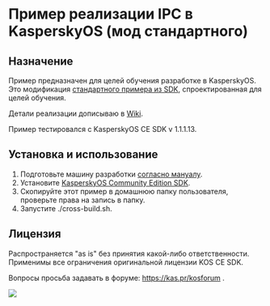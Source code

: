 # Пример реализации IPC в KasperskyOS (мод стандартного)

## Назначение

Пример предназначен для целей обучения разработке в KasperskyOS.
Это модификация [стандартного примера из SDK](https://support.kaspersky.ru/help/KCE/1.1/en-US/appendix_echo_example.htm), спроектированная для целей обучения.

Детали реализации дописываю в [Wiki](https://github.com/AlxLifanov/echo_mod/wiki).

Пример тестировался с KasperskyOS CE SDK v 1.1.1.13.

## Установка и использование
1. Подготовьте машину разработки [согласно мануалу](https://support.kaspersky.ru/help/KCE/1.1/en-US/getting_started.htm).
2. Установите [KasperskyOS Community Edition SDK](https://os.kaspersky.ru/development/?form=download).
3. Скопируйте этот пример в домашнюю папку пользователя, проверьте права на запись в папку.
4. Запустите ./cross-build.sh.
	
## Лицензия
	
Распространяется "as is" без принятия какой-либо ответственности. Применимы все ограничения оригинальной лицензии KOS CE SDK.

Вопросы просьба задавать в форуме: https://kas.pr/kosforum .

![](https://mc.yandex.ru/pixel/4800619149800149888?rnd=%aw_random%)
